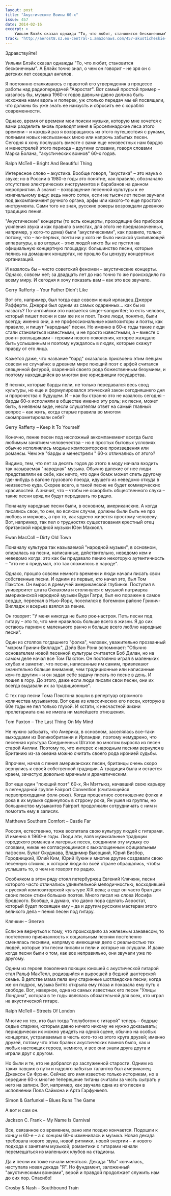 ```yaml
---
layout: post
title: "Акустические Воины 60-х"
issue: 457
date: 2014-02-16
excerpt: >
    Уильям Блэйк сказал однажды "То, что любит, становится бесконечным". А Блэйк точно знал, о чем он говорит – не зря он с детских лет созерцал ангелов.
track: "http://aerost8.s3.eu-central-1.amazonaws.com/457-akusticheskie-voiny-60-h.mp3"
---
```


Здравствуйте!

Уильям Блэйк сказал однажды "То, что любит, становится бесконечным". А Блэйк точно знал, о чем он говорит – не зря он с детских лет созерцал ангелов.

Я постоянно сталкиваюсь с правотой его утверждения в процессе работы над радиопередачей "Аэростат". Вот самый простой пример – казалось бы, музыка 1960-х годов давным-давно должна быть исхожена нами вдоль и поперек, уж столько передач мы ей посвящали, что должны бы уже знать ее наизусть и сбросить ее с корабля современности.

Однако, время от времени мои поиски музыки, которую мне хочется с вами разделить вновь приводят меня в Броселинадские леса этого времени – и каждый раз я возвращаюсь из этого путешествия с руками, полными новых неслыханных мною или напрочь забытых песен. Сегодня я хочу послушать вместе с вами еще неизвестных нам бардов и менестрелей этого периода – другими словами, говоря словами Марка Болана, "акустических воинов" 60-х годов.

Ralph McTell – Bright And Beautiful Thing

Интересное слово – акустика. Вообще говоря, "акустика" – это наука о звуке; но в России в 1980-е годы это понятие, как правило, обозначало отсутствие электрических инструментов и барабанов на данном мероприятии. А значит – возвращение песенной культуры к ее изначальному виду: ведь много сотен, если не тысяч лет песни звучали под аккомпанимент ручного органа, арфы или какого-то еще простого инструмента. Сами того не зная, русские рокеры возрождали древнюю традицию пения.

"Акустические" концерты (то есть концерты, проходящие без приборов усиления звука и как правило в местах, для этого не предназначенных, например, у кого-то дома) были "акустическими", как правило, только потому, что – во-первых, почти ни у кого не было никакой усиливающей аппаратуры, а во вторых – этих людей никто бы не пустил на официальную концертную площадку: большинство песни, которые пелись на домашних концертах, не прошло бы цензуру концертных организаций.

И казалось бы – чисто советский феномен – акустические концерты. Однако, совсем нет; за двадцать лет до нас точно то же происходило по всему миру. И сегодня я хочу показать вам – как это все звучало.

Gerry Rafferty – Your Father Didn't Like

Вот это, например, был тогда еще совсем юный ирландец Джерри Рафферти. Джерри был одним из самых одаренных... как бы их назвать? По-английски это назвается singer-songwriter; то есть человек, который пишет песни и сам же их и поет. Такие люди, понятно, были всегда; именно они, а не профессиональные композиторы и поэты, как правило, и пишут "народные" песни. Но именно в 60-е годы такие люди стали становиться известными, и не просто известными, а – вместе с рок-н-ролльщиками – героями нового поколения, которое жаждало быть услышанным и поэтому нуждалось в людях, которые скажут правду от его лица.

Кажется даже, что название "бард" оказалось присвоено этим певцам совсем не случайно: в древнем мире поющий поэт с арфой считался священной фигурой, озаренной своего рода божественным безумием, и поэтому находящийся во многом вне юрисдикции государства.

В песнях, которые барды пели, не только передавался весь свод культуры, но еще и формулировался этический закон сегодняшнего дня и пророчества о будущем. И – как бы странно это не казалось сегодня – барды 60-х исполняли в обществе именно эту роль; их песни, может быть, в неявном виде, несли слушателям ответ на самый главный вопрос – как жить, когда старые правила во многом скомпрометировали себя?

Gerry Rafferty – Keep It To Yourself

Конечно, пение песен под несложный аккомпанемент всегда было любимым занятием человечества – но в простых бытовых условиях обычно исполнялись модные композиторские произведения или романсы. Чем же "барды и менестрели " 60-х отличались от этого?

Видимо, тем, что лет за десять годов до этого в моду начала входить так называемая "народная" музыка. Обычно далекие от нее люди представляли ее себе, как нечто, что один бомж может спеть другому где-нибудь в вагоне грузового поезда, идущего из неведомо откуда в неизвестно куда. Скорее всего, в такой песне не будет коммерческих красивостей. А значит, что – чтобы не оскорбить общественного слуха – такие песни вряд ли будут передавать по радио.

Поначалу народные песни были, в основном, американские. А когда писались свои, то они, во всяком случае, должны были быть не про любовь и морковь, а про то, как ядрено живется простому человеку. Вот, например, так пел о трудностях существования крестный отец британской народной музыки Юэн Макколл.

Ewan MacColl – Dirty Old Town

Поначалу культура так называемой "народной музыки", в основном, опиралась на песни, написанные, действительно, неведомо кем и неведомо когда: это как бы придавало пению некоторую аутентичность – "это не я придумал, это так сложилось в народе".

Однако, прошло совсем немного времени и люди начали писать свои собственные песни. И одним из первых, кто начал это, был Том Пакстон. Он вырос в дремучей американской глубинке. Поступил в университет штата Оклахома и столкнулся с музыкой патриарха американской народной музыки Вуди Гатри, был ею поражен в самое сердце, переехал в Нью-Йорк, поселился в богемном районе Гринич-Вилладж и всерьез взялся за пение.

Он говорит: "У меня никогда не было рок-настроя. Петь песни под гитару – это то, что мне нравилось больше всего в жизни. Я до сих остаюсь парнем с маленького ранчо и больше всего люблю народные песни".

Один из столпов тогдашнего "фолка", человек, уважительно прозванный "мэром Гринич-Вилладж", Дэйв Ван Ронк вспоминает: "Обычно основателем новой песенной культуры считается Боб Дилан, но на самом деле начал все Том Пакстон. Он постоянно играл в маленьких клубах и заметил, что песни, написанные им самим, привлекают значительно больше внимания, чем традиционные или написанные кем-то другим – и он задал себе задачу писать по песне в день. И пошел в гору. До этого, даже если люди писали свои песни, они их всегда выдавали их за традиционные".

С тех пор песни Тома Пэкстона вошли в репертуар огромного количества музыкантов. Вот одна из классических его песен, которую в 60е годы не пел только глухой. И кстати, к несчастной жизни пролетариата она не имела ни малейшего отношения.

Tom Paxton – The Last Thing On My Mind

Не нужно забывать, что Америка, в основном, заселялась все-таки выходцами из Великобритании и Ирландии, поэтому немудрено, что песенная культура Соединенных Штатов во многом выросла из песен старой Англии. Поэтому то, что интерес к народным песням вернулся в Британию из-за океана можно считать своего рода иронией судьбы.

Впрочем, начав с пения американских песен, британцы очень скоро вернулись к своей собственной традиции. А традиция была и остается краем, зачастую довольно мрачным и драматическим.

Вот еще один "поющий поэт" 60-х, Ян Мэттьюз, начавший свою карьеру в легендарной группе Fairport Convention (считающейся первопроходцами фолк-рока). Когда процентное соотношение фолка и рока в их музыке сдвинулось в стррону рока, Ян ушел из группы, но большинство музыкантов Fairport продолжали сотрудничать с ним и помогать ему в записях.

Matthews Southern Comfort – Castle Far

Россия, естественно, тоже воспитала свою культуру людей с гитарами. И именно в 1960-е годы. Люди эти, взяв музыкальные традиции городского романса и лагерных песен, соединили эту музыку со словами, никак не согласующимися с выхолощенным официальным пафосом. Булат Окуджава, Владимир Высоцкий, Юрий Визбор, Городницкий, Юлий Ким, Юрий Кукин и многие другие создавали свою песенную стихию, к которой люди по всей стране обращались, чтобы услышать то, о чем не говорят по радио.

Особняком в этом ряду стоял петербуржец Евгений Клячкин, песни которого часто отличались удивительной мелодичностью, восходившей к русской композиторской культуре XIX века; а еще он часто брал для своих песен стихи больших поэтов. Много писал на слова Иосифа Бродского. Вообще, я думаю, что давно пора сделать Аэростат, который будет посвящен ему – да и другим русским мастерам этого великого дела – пения песен под гитару.

Клячкин – Элегия

Если же вернуться к тому, что происходило за железным занавесом, то постепенно привязанность к социальным песням постепенно сменялась песнями, напрямую имеющими дело с реальностью тех людей, которые эти песни писали и пели и которые их слушали. И даже когда песни были о том, как все неправильно, они звучали уже по другому.

Одним из героев поколения поющих юношей с акустической гитарой стал Ральф МакТелл, родившийся и выросшей в бедной шахтерской семье. В детстве мама пела ему старинные шотландские песни; когда же он подрос, музыка Битлз открыла ему глаза и показала ему путь к свободе. Вот, наверное, одна из самых известных его песен "Улицы Лондона", которая в те годы являлась обязательной для всех, кто играл на акустической гитаре.

Ralph McTell – Streets Of London

Многие их тех, кто был тогда "полубогом с гитарой" теперь – бодрые седые старики, которым давно ничего никому не нужно доказывать; периодически их можно увидеть на одной сцене, обычно на особых концертах, устраиваемых в честь кого-то из этого круга друзей; именно друзей, потому что этих бравых акустических воинов было, как и любых настоящих героев, немного, и все они знали друга друга и играли друг с другом.

Но были и те, кто не добрался до заслуженной старости. Одним из таких павших в пути и надолго забытых талантов был американец Джексон Си Фрэнк. Сейчас его имя известно только историкам, но в середине 60-х многие теперешние титаны считали за честь сыграть у него на записи. Вот, например, как звучала одна из его песен в исполнении Пола Саймона и Арта Гарфункеля.

Simon & Garfunkel – Blues Runs The Game

А вот и сам он.

Jackson C. Frank – My Name Is Carnival

Все, связанное со временем, рано или поздно кончается. Подошли к концу и 60-е – а с концом 60-х изменилась и музыка. Новая декада требовала нового звука, новой ритмики, новой энергии – и нового подхода к занятиям музыкой; романтики с гитарами начали перемещаться из маленьких клубов на стадионы.

Да и песни их тоже начали меняться. Декада "Мы" кончилась, наступала новая декада "Я". Но фундамент, заложенный "акустическими воинами", верой и правдой продолжает служить нам до сих пор. Спасибо!

Crosby & Nash – Southbound Train
